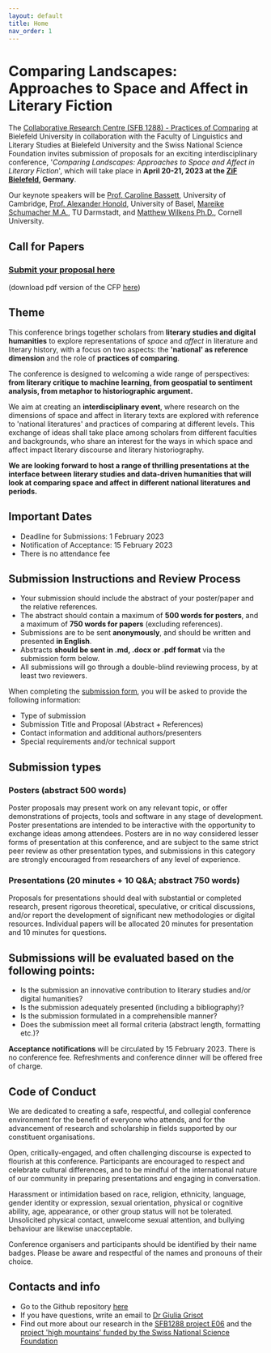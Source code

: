 ```yaml
---
layout: default
title: Home
nav_order: 1
---
```


# Comparing Landscapes: Approaches to Space and Affect in Literary Fiction

The [Collaborative Research Centre (SFB 1288) - Practices of Comparing](https://www.uni-bielefeld.de/sfb/sfb1288/index.xml) at Bielefeld University in collaboration with the Faculty of Linguistics and Literary Studies at Bielefeld University and the Swiss National Science Foundation invites submission of proposals for an exciting interdisciplinary conference, '*Comparing Landscapes: Approaches to Space and Affect in Literary Fiction*', which will take place in **April 20-21, 2023 at the [ZiF Bielefeld](https://www.uni-bielefeld.de/(en)/ZiF/), Germany**.

Our keynote speakers will be [Prof. Caroline Bassett](https://www.english.cam.ac.uk/people/Caroline.Bassett/), University of Cambridge, [Prof. Alexander Honold](https://germanistik.philhist.unibas.ch/de/personen/alexander-honold/), University of Basel, [Mareike Schumacher M.A.](https://www.linglit.tu-darmstadt.de/institutlinglit/mitarbeitende/schumacher_ref/index.en.jsp), TU Darmstadt, and [Matthew Wilkens Ph.D.](https://infosci.cornell.edu/content/wilkens), Cornell University.

## Call for Papers

### [**Submit your proposal here**](https://forms.gle/3FUn59ime3xMQV5X9)
(download pdf version of the CFP [here](call_for_papers.pdf))

## Theme 

This conference brings together scholars from **literary studies and digital humanities** to explore representations of *space* and *affect* in literature and literary history, with a focus on two aspects: the **'national' as reference dimension** and the role of **practices of comparing**.

The conference is designed to welcoming a wide range of perspectives: **from literary critique to machine learning, from geospatial to sentiment analysis, from metaphor to historiographic argument.**

We aim at creating an **interdisciplinary event**, where research on the dimensions of space and affect in literary texts are explored with reference to 'national literatures' and practices of comparing at different levels.
This exchange of ideas shall take place among scholars from different faculties and backgrounds, who share an interest for the ways in which space and affect impact literary discourse and literary historiography.

**We are looking forward to host a range of thrilling presentations at the interface between literary studies and data-driven humanities that will look at comparing space and affect in different national literatures and periods.**


## Important Dates

- Deadline for Submissions: 1 February 2023
- Notification of Acceptance: 15 February 2023
- There is no attendance fee

## Submission Instructions and Review Process

- Your submission should include the abstract of your poster/paper and the relative references.
- The abstract should contain a maximum of **500 words for posters**, and a maximum of **750 words for papers** (excluding references).
- Submissions are to be sent **anonymously**, and should be written and presented **in English**.
- Abstracts **should be sent in .md, .docx or .pdf format** via the submission form below.
- All submissions will go through a double-blind reviewing process, by at least two reviewers.

When completing the [submission form](https://forms.gle/3FUn59ime3xMQV5X9), you will be asked to provide the following information:

- Type of submission
- Submission Title and Proposal (Abstract + References)
- Contact information and additional authors/presenters
- Special requirements and/or technical support

## Submission types

### Posters (abstract 500 words) 

Poster proposals may present work on any relevant topic, or offer demonstrations of projects, tools and software in any stage of development. Poster presentations are intended to be interactive with the opportunity to exchange ideas among attendees.
Posters are in no way considered lesser forms of presentation at this conference, and are subject to the same strict peer review as other presentation types, and submissions in this category are strongly encouraged from researchers of any level of experience.

### Presentations (20 minutes + 10 Q&A; abstract 750 words)

Proposals for presentations should deal with substantial or completed research, present rigorous theoretical, speculative, or critical discussions, and/or report the development of significant new methodologies or digital resources. Individual papers will be allocated 20 minutes for presentation and 10 minutes for questions.

## Submissions will be evaluated based on the following points:

- Is the submission an innovative contribution to literary studies and/or digital humanities?
- Is the submission adequately presented (including a bibliography)? 
- Is the submission formulated in a comprehensible manner? 
- Does the submission meet all formal criteria (abstract length, formatting etc.)?

**Acceptance notifications** will be circulated by 15 February 2023. There is no conference fee. Refreshments and conference dinner will be offered free of charge.

## Code of Conduct

We are dedicated to creating a safe, respectful, and collegial conference environment for the benefit of everyone who attends, and for the advancement of research and scholarship in fields supported by our constituent organisations.

Open, critically-engaged, and often challenging discourse is expected to flourish at this conference. Participants are encouraged to respect and celebrate cultural differences, and to be mindful of the international nature of our community in preparing presentations and engaging in conversation.

Harassment or intimidation based on race, religion, ethnicity, language, gender identity or expression, sexual orientation, physical or cognitive ability, age, appearance, or other group status will not be tolerated.
Unsolicited physical contact, unwelcome sexual attention, and bullying behaviour are likewise unacceptable.

Conference organisers and participants should be identified by their name badges. Please be aware and respectful of the names and pronouns of their choice.

## Contacts and info

- Go to the Github repository [here](https://github.com/comparing-landscapes/comparing-landscapes.github.io)
- If you have questions, write an email to [Dr Giulia Grisot](mailto:giulia.grisot@uni-bielefeld.de)
- Find out more about our research in the [SFB1288 project E06](https://www.uni-bielefeld.de/sfb/sfb1288/projektbereiche/e06/) and the [project 'high mountains' funded by the Swiss National Science Foundation ](https://mountain-sentiment.github.io)
